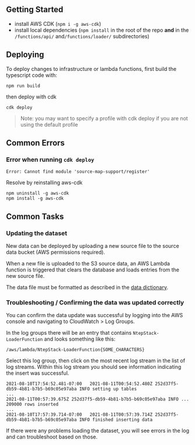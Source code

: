 ## Getting Started

- install AWS CDK (`npm i -g aws-cdk`)
- install local dependencies (`npm install` in the root of the repo **and** in the `/functions/api/` and`/functions/loader/` subdirectories)

## Deploying

To deploy changes to infrastructure or lambda functions, first build the typescript code with:

```
npm run build
```

then deploy with cdk

```
cdk deploy
```

> Note: you may want to specify a profile with cdk deploy if you are not using the default profile

## Common Errors

### Error when running `cdk deploy`

```
Error: Cannot find module 'source-map-support/register'
```

Resolve by reinstalling aws-cdk

```
npm uninstall -g aws-cdk
npm install -g aws-cdk
```

## Common Tasks

### Updating the dataset

New data can be deployed by uploading a new source file to the source data bucket (AWS permissions required).

When a new file is uploaded to the S3 source data, an AWS Lambda function is triggered that clears the database and loads entries from the new source file.

The data file must be formatted as described in the [data dictionary](https://github.com/Hyperobjekt/nte-backend/blob/main/docs).

### Troubleshooting / Confirming the data was updated correctly

You can confirm the data update was successful by logging into the AWS console and navigating to CloudWatch > Log Groups.

In the log groups there will be an entry that contains `NtepStack-LoaderFunction` and looks something like this:

```
/aws/lambda/NtepStack-LoaderFunction{SOME_CHARACTERS}
```

Select this log group, then click on the most recent log stream in the list of log streams. Within this log stream you should see information indicating the insert was successful.

```
2021-08-10T17:54:52.481-07:00	2021-08-11T00:54:52.480Z 252d37f5-db59-4b81-b7b5-b69c05e97aba INFO setting up tables
...
2021-08-11T00:57:39.675Z 252d37f5-db59-4b81-b7b5-b69c05e97aba INFO ... 209000 rows inserted
...
2021-08-10T17:57:39.714-07:00	2021-08-11T00:57:39.714Z 252d37f5-db59-4b81-b7b5-b69c05e97aba INFO finished inserting data
```

If there were any problems loading the dataset, you will see errors in the log and can troubleshoot based on those.
